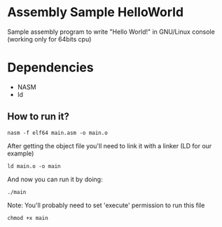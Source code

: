 # Assembly Sample HelloWorld
Sample assembly program to write "Hello World!" in GNU/Linux console (working only for 64bits cpu)

# Dependencies
- NASM
- ld

## How to run it?

`nasm -f elf64 main.asm -o main.o`

After getting the object file you'll need to link it with a linker (LD for our example)

`ld main.o -o main`

And now you can run it by doing:

`./main`

Note: You'll probably need to set 'execute' permission to run this file

`chmod +x main`
